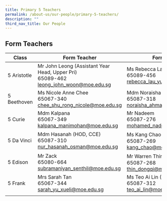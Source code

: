 ```yaml
---
title: Primary 5 Teachers
permalink: /about-us/our-people/primary-5-teachers/
description: ""
third_nav_title: Our People
---
```

Form Teachers
---------------

| Class | Form Teacher | Form Teacher |
|---|---|---|
| 5 Aristotle | Mr John Leong (Assistant Year Head, Upper Pri)<br>65089-462<br>[leong_john_woon@moe.edu.sg](mailto:leong_john_woon@moe.edu.sg) | Ms Rebecca Lau (ST, Music)<br>65089-456<br>[rebecca_lau_yuen_sun@moe.edu.sg](mailto:rebecca_lau_yuen_sun@moe.edu.sg) |
| 5 Beethoven | Ms Nicole Anne Chee<br>65067-340<br>[chee_shu_rong_nicole@moe.edu.sg](mailto:chee_shu_rong_nicole@moe.edu.sg) | Mdm Noraisha<br>65087-318<br>[noraisha_ahmad@moe.edu.sg](mailto:noraisha_ahmad@moe.edu.sg) |
| 5 Curie | Mdm Kalpana<br>65067-349<br>[kalpana_manimohan@moe.edu.sg](mailto:kalpana_manimohan@moe.edu.sg) | Mr Nadeem<br>65087-276<br>[mohamed_nadeem@moe.edu.sg](mailto:mohamed_nadeem@moe.edu.sg) |
| 5 Da Vinci | Mdm Hasanah (HOD, CCE)<br>65087-310<br>[nur_hasanah_osman@moe.edu.sg](mailto:nur_hasanah_osman@moe.edu.sg) | Ms Kang Chao / 康老师<br>65087-269<br>[kang_chao@moe.edu.sg](mailto:kang_chao@moe.edu.sg) |
| 5 Edison | Mr Zack<br>65080-664<br>[subramaniyan_senthil@moe.edu.sg](mailto:subramaniyan_senthil@moe.edu.sg) | Mr Warren Thin / 邓老师 (SH, ICT)<br>65087-268<br>[thin_dongqi@moe.edu.sg](mailto:thin_dongqi@moe.edu.sg) |
| 5 Frank | Mrs Sarah Tan<br>65067-344<br>[sarah_yu_xueli@moe.edu.sg](mailto:sarah_yu_xueli@moe.edu.sg) | Ms Teo Ai Lin (HOD, Mathematics)<br>65087-312<br>[teo_ai_lin@moe.edu.sg](mailto:teo_ai_lin@moe.edu.sg) |
| | | |